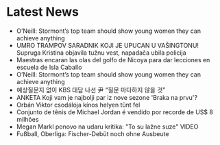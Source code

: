 # Latest News
-  O’Neill: Stormont’s top team should show young women they can achieve anything
-  UMRO TRAMPOV SARADNIK KOJI JE UPUCAN U VAŠINGTONU! Supruga Kristina objavila tužnu vest, napadača ubila policija
-  Maestras encaran las olas del golfo de Nicoya para dar lecciones en escuela de Isla Caballo
-  O’Neill: Stormont’s top team should show young women they can achieve anything
-  예상질문지 없이 KBS 대담 나선 尹 “질문 마다하지 않을 것”
-  ANKETA Koji vam je najbolji par iz nove sezone 'Braka na prvu'?
-  Orbán Viktor csodálója kínos helyen tűnt fel
-  Conjunto de tênis de Michael Jordan é vendido por recorde de US$ 8 milhões
-  Megan Markl ponovo na udaru kritika: "To su lažne suze" VIDEO
-  Fußball, Oberliga: Fischer-Debüt noch ohne Ausbeute
